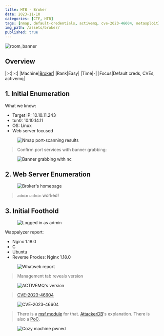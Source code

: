 ```yaml
---
title: HTB - Broker
date: 2023-11-10
categories: [CTF, HTB]
tags: [nmap, default-credentials, activemq, cve-2023-46604, metasploit]
img_path: /assets/broker/
published: true
---
```


![room_banner](machine_banner.png)

## Overview

|:-:|:-:|
|Machine|[Broker](https://app.hackthebox.com/machines/578)|
|Rank|Easy|
|Time|-|
|Focus|Default creds, CVEs, activemq|

## 1. Initial Enumeration

What we know:
- Target IP: 10.10.11.243
- tun0: 10.10.14.11
- OS: Linux
- Web server focused

<figure>
    <img src="nmap-common.png"
    alt="Nmap port-scanning results" >
</figure>

> Confirm port services with banner grabbing:

<figure>
    <img src="banner_grabbing.png"
    alt="Banner grabbing with nc" >
</figure>

## 2. Web Server Enumeration

<figure>
    <img src="homepage.png"
    alt="Broker's homepage" >
</figure>

> `admin:admin` worked!

## 3. Initial Foothold

<figure>
    <img src="admin_panel.png"
    alt="Logged in as admin" >
</figure>

Wappalyzer report:
- Nginx 1.18.0
- C
- Ubuntu
- Reverse Proxies: Nginx 1.18.0

<figure>
    <img src="whatweb.png"
    alt="Whatweb report" >
</figure>

> Management tab reveals version

<figure>
    <img src="activemq_version.png"
    alt="ACTIVEMQ's version" >
</figure>

> [CVE-2023-46604](https://nvd.nist.gov/vuln/detail/CVE-2023-46604)

<figure>
    <img src="cve.png"
    alt="CVE-2023-46604" >
</figure>

> There is a [msf module](https://www.rapid7.com/db/modules/exploit/multi/misc/apache_activemq_rce_cve_2023_46604/) for that. [AttackerDB](https://attackerkb.com/topics/IHsgZDE3tS/cve-2023-46604/rapid7-analysis)'s explanation. There is also a [PoC](https://github.com/SaumyajeetDas/CVE-2023-46604-RCE-Reverse-Shell-Apache-ActiveMQ).

<figure>
    <img src="broker_pwned.png"
    alt="Cozy machine pwned" >
</figure>